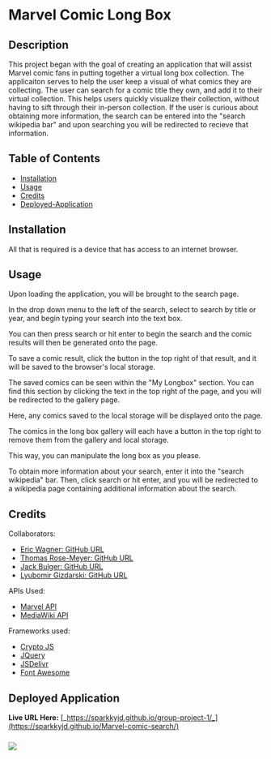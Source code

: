# Marvel Comic Long Box

## Description
This project began with the goal of creating an application that will assist Marvel comic fans in putting together a virtual long box collection. The applicaiton serves to help the user keep a visual of what comics they are collecting. The user can search for a comic title they own, and add it to their virtual collection. This helps users quickly visualize their collection, without having to sift through their in-person collection. If the user is curious about obtaining more information, the search can be entered into the "search wikipedia bar" and upon searching you will be redirected to recieve that information.
## Table of Contents
- [Installation](#installation)
- [Usage](#usage)
- [Credits](#credits)
- [Deployed-Application](#deployed-application)

## Installation
All that is required is a device that has access to an internet browser.

## Usage
Upon loading the application, you will be brought to the search page.

In the drop down menu to the left of the search, select to search by title or year, and begin typing your search into the text box.

You can then press search or hit enter to begin the search and the comic results will then be generated onto the page.

To save a comic result, click the button in the top right of that result, and it will be saved to the browser's local storage.

The saved comics can be seen within the "My Longbox" section. You can find this section by clicking the text in the top right of the page, and you will be redirected to the gallery page.

Here, any comics saved to the local storage will be displayed onto the page.

The comics in the long box gallery will each have a button in the top right to remove them from the gallery and local storage.

This way, you can manipulate the long box as you please.

To obtain more information about your search, enter it into the "search wikipedia" bar. Then, click search or hit enter, and you will be redirected to a wikipedia page containing additional information about the search.

## Credits
Collaborators:
- [Eric Wagner: GitHub URL](https://github.com/SparkkyJD)
- [Thomas Rose-Meyer: GitHub URL](https://github.com/PrettiestRobot)
- [Jack Bulger: GitHub URL](https://github.com/jebulger?tab=repositories)
- [Lyubomir Gizdarski: GitHub URL](https://github.com/lyubomirg1995)

APIs Used:
- [Marvel API](https://developer.marvel.com/)
- [MediaWiki API](https://www.mediawiki.org/wiki/API:Tutorial)

Frameworks used:
- [Crypto JS](https://cdnjs.cloudflare.com/ajax/libs/crypto-js/4.1.1/crypto-js.min.js)
- [JQuery](https://code.jquery.com/jquery-3.5.1.min.js)
- [JSDelivr](https://cdn.jsdelivr.net/npm/bulma@0.9.4/css/bulma.min.css)
- [Font Awesome](https://cdnjs.cloudflare.com/ajax/libs/font-awesome/6.4.0/css/all.min.css)

## Deployed Application
**Live URL Here:** [_https://sparkkyjd.github.io/group-project-1/_](https://sparkkyjd.github.io/Marvel-comic-search/)

### ![](./assets/images/marvel_longbox_screenshot.png)

